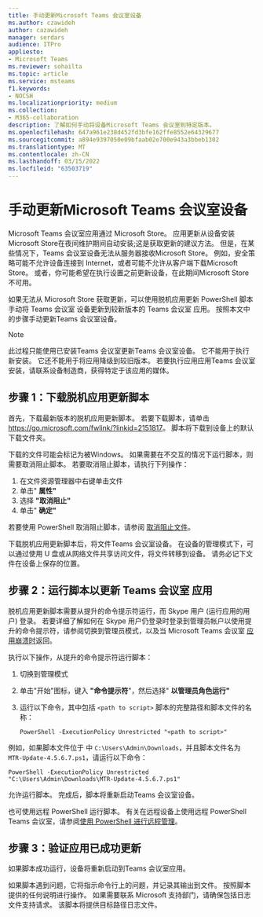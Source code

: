 ```yaml
---
title: 手动更新Microsoft Teams 会议室设备
ms.author: czawideh
author: cazawideh
manager: serdars
audience: ITPro
appliesto:
- Microsoft Teams
ms.reviewer: sohailta
ms.topic: article
ms.service: msteams
f1.keywords:
- NOCSH
ms.localizationpriority: medium
ms.collection:
- M365-collaboration
description: 了解如何手动将设备Microsoft Teams 会议室到特定版本。
ms.openlocfilehash: 647a961e238d452fd3bfe162ffe8552e64329677
ms.sourcegitcommit: a894e9397050e09bfaab02e700e943a3bbeb1302
ms.translationtype: MT
ms.contentlocale: zh-CN
ms.lasthandoff: 03/15/2022
ms.locfileid: "63503719"
---
```

# <a name="manually-update-a-microsoft-teams-rooms-device"></a>手动更新Microsoft Teams 会议室设备

Microsoft Teams 会议室应用通过 Microsoft Store。 应用更新从设备安装Microsoft Store在夜间维护期间自动安装;这是获取更新的建议方法。 但是，在某些情况下，Teams 会议室设备无法从服务器接收Microsoft Store。 例如，安全策略可能不允许设备连接到 Internet，或者可能不允许从客户端下载Microsoft Store。 或者，你可能希望在执行设置之前更新设备，在此期间Microsoft Store不可用。

如果无法从 Microsoft Store 获取更新，可以使用脱机应用更新 PowerShell 脚本手动将 Teams 会议室 设备更新到较新版本的 Teams 会议室 应用。 按照本文中的步骤手动更新Teams 会议室设备。

> [!NOTE]
> 此过程只能使用已安装Teams 会议室更新Teams 会议室设备。 它不能用于执行新安装。 它还不能用于将应用降级到较旧版本。 若要执行应用应用Teams 会议室安装，请联系设备制造商，获得特定于该应用的媒体。

## <a name="step-1-download-the-offline-app-update-script"></a>步骤 1：下载脱机应用更新脚本

首先，下载最新版本的脱机应用更新脚本。 若要下载脚本，请单击 <https://go.microsoft.com/fwlink/?linkid=2151817>。 脚本将下载到设备上的默认下载文件夹。

下载的文件可能会标记为被Windows。 如果需要在不交互的情况下运行脚本，则需要取消阻止脚本。 若要取消阻止脚本，请执行下列操作：

1. 在文件资源管理器中右键单击文件
2. 单击" **属性"**
3. 选择 **"取消阻止"**
4. 单击" **确定"**

若要使用 PowerShell 取消阻止脚本，请参阅 [取消阻止文件](/powershell/module/microsoft.powershell.utility/unblock-file?view=powershell-7.1)。

下载脱机应用更新脚本后，将文件Teams 会议室设备。 在设备的管理模式下，可以通过使用 U 盘或从网络文件共享访问文件，将文件转移到设备。 请务必记下文件在设备上保存的位置。

## <a name="step-2-run-the-script-to-update-the-teams-rooms-app"></a>步骤 2：运行脚本以更新 Teams 会议室 应用

脱机应用更新脚本需要从提升的命令提示符运行，而 Skype 用户 (运行应用的用户) 登录。 若要详细了解如何在 Skype 用户仍登录时登录到管理员帐户以使用提升的命令提示符，请参阅切换到管理员模式，以及当 Microsoft Teams 会议室 [应用崩溃时](rooms-operations.md#switching-to-admin-mode-and-back-when-the-microsoft-teams-rooms-app-crashes)返回。

执行以下操作，从提升的命令提示符运行脚本：

1. 切换到管理模式
2. 单击"开始"图标，键入 **"命令提示符**"，然后选择" **以管理员角色运行"**
3. 运行以下命令，其中包括 `<path to script>` 脚本的完整路径和脚本文件的名称：

    ```console
    PowerShell -ExecutionPolicy Unrestricted "<path to script>"
    ```

例如，如果脚本文件位于 中 `C:\Users\Admin\Downloads`，并且脚本文件名为 `MTR-Update-4.5.6.7.ps1`，请运行以下命令：

```console
PowerShell -ExecutionPolicy Unrestricted "C:\Users\Admin\Downloads\MTR-Update-4.5.6.7.ps1"
```

允许运行脚本。 完成后，脚本将重新启动Teams 会议室设备。

也可使用远程 PowerShell 运行脚本。 有关在远程设备上使用远程 PowerShell Teams 会议室，请参阅[使用 PowerShell 进行远程管理](rooms-operations.md#remote-management-using-powershell)。

## <a name="step-3-verify-the-app-has-been-updated-successfully"></a>步骤 3：验证应用已成功更新

如果脚本成功运行，设备将重新启动到Teams 会议室应用。

如果脚本遇到问题，它将指示命令行上的问题，并记录其输出到文件。 按照脚本提供的任何说明进行操作。 如果需要联系 Microsoft 支持部门，请确保包括日志文件支持请求。 该脚本将提供目标路径日志文件。
